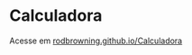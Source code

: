# Calculadora

Acesse em [rodbrowning.github.io/Calculadora](https://rodbrowning.github.io/Calculadora/)
